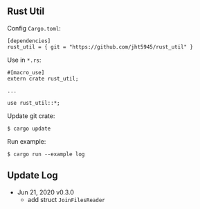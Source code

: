 ## Rust Util


Config `Cargo.toml`:
```
[dependencies]
rust_util = { git = "https://github.com/jht5945/rust_util" }
```

Use in `*.rs`:
```
#[macro_use]
extern crate rust_util;

...

use rust_util::*;
```

Update git crate:
```
$ cargo update
```

Run example:
```
$ cargo run --example log
```


## Update Log

* Jun 21, 2020 v0.3.0
    * add struct `JoinFilesReader`


